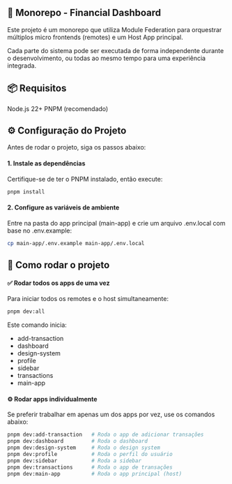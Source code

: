 ## 💸 Monorepo - Financial Dashboard
Este projeto é um monorepo que utiliza Module Federation para orquestrar múltiplos micro frontends (remotes) e um Host App principal.

Cada parte do sistema pode ser executada de forma independente durante o desenvolvimento, ou todas ao mesmo tempo para uma experiência integrada.

## 📦 Requisitos
Node.js 22+
PNPM (recomendado)

## ⚙️ Configuração do Projeto
Antes de rodar o projeto, siga os passos abaixo:

#### 1. Instale as dependências
Certifique-se de ter o PNPM instalado, então execute:
```bash
pnpm install
```

#### 2. Configure as variáveis de ambiente
Entre na pasta do app principal (main-app) e crie um arquivo .env.local com base no .env.example:

```bash
cp main-app/.env.example main-app/.env.local
```

## 🚀 Como rodar o projeto
#### ✅ Rodar todos os apps de uma vez
Para iniciar todos os remotes e o host simultaneamente:
```bash
pnpm dev:all
```

Este comando inicia:
- add-transaction
- dashboard
- design-system
- profile
- sidebar
- transactions
- main-app

#### ⚙️ Rodar apps individualmente
Se preferir trabalhar em apenas um dos apps por vez, use os comandos abaixo:

```bash
pnpm dev:add-transaction   # Roda o app de adicionar transações
pnpm dev:dashboard         # Roda o dashboard
pnpm dev:design-system     # Roda o design system
pnpm dev:profile           # Roda o perfil do usuário
pnpm dev:sidebar           # Roda a sidebar
pnpm dev:transactions      # Roda o app de transações
pnpm dev:main-app          # Roda o app principal (host)
```
